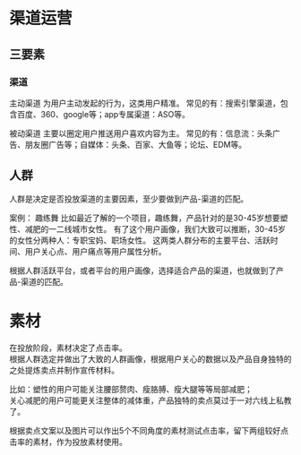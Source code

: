 # 渠道运营

## 三要素

### 渠道

主动渠道
	为用户主动发起的行为，这类用户精准。
	常见的有：搜索引擎渠道，包含百度、360、google等；app专属渠道：ASO等。

被动渠道
	主要以圈定用户推送用户喜欢内容为主。
	常见的有：信息流：头条广告、朋友圈广告等；自媒体：头条、百家、大鱼等；论坛、EDM等。

## 人群

人群是决定是否投放渠道的主要因素，至少要做到产品-渠道的匹配。

案例： 趣练舞
	比如最近了解的一个项目，趣练舞，产品针对的是30-45岁想要塑性、减肥的一二线城市女性。
		有了这个用户画像，我们大致可以推断，30-45岁的女性分两种人：专职宝妈、职场女性。
	这两类人群分布的主要平台、活跃时间、用户关心点、用户痛点等用户属性分析。

根据人群活跃平台，或者平台的用户画像，选择适合产品的渠道，也就做到了产品-渠道的匹配。

# 素材

在投放阶段，素材决定了点击率。  
根据人群选定并做出了大致的人群画像，根据用户关心的数据以及产品自身独特的之处提炼卖点并制作宣传材料。

比如：塑性的用户可能关注腰部赘肉、瘦胳膊、瘦大腿等等局部减肥；  
关心减肥的用户可能更关注整体的减体重，产品独特的卖点莫过于一对六线上私教了。

根据卖点文案以及图片可以作出5个不同角度的素材测试点击率，留下两组较好点击率的素材，作为投放素材使用。